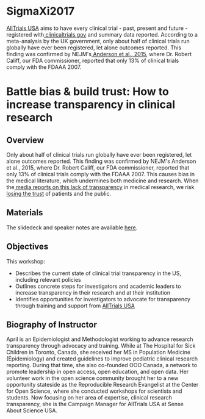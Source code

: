 # SigmaXi2017

[AllTrials USA](http://www.senseaboutscienceusa.org/alltrials/) aims to have every clinical trial - past, present and future - registered with[ clinicaltrials.gov](http://clinicaltrials.gov/) and summary data reported. According to a meta-analysis by the UK government, only about half of clinical trials run globally have ever been registered, let alone outcomes reported. This finding was confirmed by NEJM's[ Anderson et al., 2015](http://www.nejm.org/doi/full/10.1056/NEJMsa1409364), where Dr. Robert Califf, our FDA commissioner, reported that only 13% of clinical trials comply with the FDAAA 2007. 

# Battle bias & build trust: How to increase transparency in clinical research

## Overview
Only about half of clinical trials run globally have ever been registered, let alone outcomes reported. This finding was confirmed by NEJM's Anderson et al., 2015, where Dr. Robert Califf, our FDA commissioner, reported that only 13% of clinical trials comply with the FDAAA 2007. This causes bias in the medical literature, which undermines both medicine and research. When the[ media reports on this lack of transparency](https://www.statnews.com/2015/12/13/clinical-trials-investigation/) in medical research, we risk[ losing the trust](https://well.blogs.nytimes.com/2016/01/15/living-with-cancer-a-broken-covenant-with-patients/) of patients and the public. 

## Materials
The slidedeck and speaker notes are available [here](https://docs.google.com/presentation/d/1FD2pRFjVst8L1D3mmxazlnqyPpnmoHCPXJHHyXJq3jc/edit?usp=sharing).

## Objectives
This workshop:
* Describes the current state of clinical trial transparency in the US, including relevant policies
* Outlines concrete steps for investigators and academic leaders to increase transparency in their research and at their institution
* Identifies opportunities for investigators to advocate for transparency through training and support from [ AllTrials USA](http://www.senseaboutscienceusa.org/alltrials/)


## Biography of Instructor
April is an Epidemiologist and Methodologist working to advance research transparency through advocacy and training. While at The Hospital for Sick Children in Toronto, Canada, she received her MS in Population Medicine (Epidemiology) and created guidelines to improve pediatric clinical research reporting. During that time, she also co-founded OOO Canada, a network to promote leadership in open access, open education, and open data. Her volunteer work in the open science community brought her to a new opportunity stateside as the Reproducible Research Evangelist at the Center for Open Science, where she conducted workshops for scientists and students. Now focusing on her area of expertise, clinical research transparency, she is the Campaign Manager for AllTrials USA at Sense About Science USA. 



